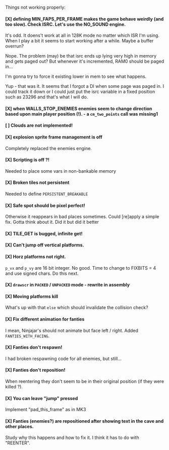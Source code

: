 Things not working properly:

#### [X] defining MIN_FAPS_PER_FRAME makes the game behave weirdly (and too slow). Check ISRC. Let's use the NO_SOUND engine.

It's odd. It doens't work at all in 128K mode no matter which ISR I'm using. When I play a bit it seems to start working after a while. Maybe a buffer overrun? 

Nope. The problem (may) be that isrc ends up lying very high in memory and gets paged out? But whenever it's incremented, RAM0 should be paged in...

I'm gonna try to force it existing lower in mem to see what happens.

Yup - that was it. It seems that I forgot a DI when some page was paged in. I could track it down or I could just put the isrc variable in a fixed position such as 23296 and that's what I will do.

#### [X] when WALLS_STOP_ENEMIES enemies seem to change direction based upon main player position (!). - a `cm_two_points` call was missing1

#### [ ] Clouds are not implemented!

#### [X] explosion sprite frame management is off

Completely replaced the enemies engine.

#### [X] Scripting is off ?!

Needed to place some vars in non-bankable memory

#### [X] Broken tiles not persistent

Needed to define `PERSISTENT_BREAKABLE`

#### [X] Safe spot should be pixel perfect!

Otherwise it reappears in bad places sometimes. Could [re]apply a simple fix. Gotta think about it. Did it but did it better

#### [X] TILE_GET is bugged, infinite get!

#### [X] Can't jump off vertical platforms.

#### [X] Horz platforms not right.

`p_vx` and `p_vy` are 16 bit integer. No good. Time to change to FIXBITS = 4 and use signed chars. Do this next.

#### [X] `drawscr` in `PACKED` / `UNPACKED` mode - rewrite in assembly

#### [X] Moving platforms kill

What's up with that `else` which should invalidate the collision check?

#### [X] Fix different animation for fanties

I mean, Ninjajar's should not animate but face left / right. Added `FANTIES_WITH_FACING`.

#### [X] Fanties don't respawn!

I had broken respawning code for all enemies, but still...

#### [X] Fanties don't reposition!

When reentering they don't seem to be in their original position (if they were killed ?).

#### [X] You can leave "jump" pressed

Implement "pad_this_frame" as in MK3

#### [X] Fanties (enemies?) are repositioned after showing text in the cave and other places.

Study why this happens and how to fix it. I think it has to do with "REENTER".



